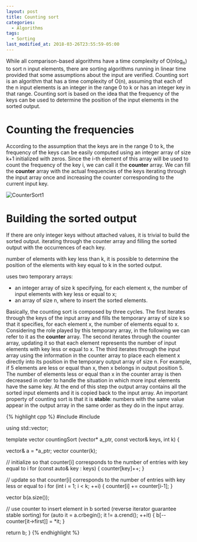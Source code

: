 ```yaml
---
layout: post
title: Counting sort
categories:
  - Algorithms
tags:
  - Sorting
last_modified_at: 2018-03-26T23:55:59-05:00
---
```


While all comparison-based algorithms have a time complexity of O(nlog<sub>n</sub>) to sort n input elements, there are sorting algorithms running in linear time provided that some assumptions about the input are verified. Counting sort is an algorithm that has a time complexity of O(n), assuming that each of the n input elements is an integer in the range 0 to k or has an integer key in that range. Counting sort is based on the idea that the frequency of the keys can be used to determine the position of the input elements in the sorted output. 

# Counting the frequencies

According to the assumption that the keys are in the range 0 to k, the frequency of the keys can be easily computed using an integer array of size k+1 initialized with zeros. Since the i-th element of this array will be used to count the frequency of the key i, we can call it the **counter** array. We can fill the **counter** array with the actual frequencies of the keys iterating through the input array once and increasing the counter corresponding to the current input key.

![CounterSort1](/assets/images/countersort1.png)

# Building the sorted output

If there are only integer keys without attached values, it is trivial to build the sorted output. iterating through the counter array and filling the sorted output with the occurrences of each key. 


number of elements with key less than k, it is possible to determine the position of the elements with key equal to k in the sorted output.  

uses two temporary arrays:
* an integer array of size k specifying, for each element x, the number of input elements with key less or equal to x;
* an array of size n, where to insert the sorted elements.  

Basically, the counting sort is composed by three cycles. The first iterates through the keys of the input array and fills the temporary array of size k so that it specifies, for each element x, the number of elements equal to x. Considering the role played by this temporary array, in the following we can refer to it as the **counter** array. The second iterates through the counter array, updating it so that each element represents the number of input elements with key less or equal to x. The third iterates through the input array using the information in the counter array to place each element x directly into its position in the temporary output array of size n. For example, if 5 elements are less or equal than x, then x belongs in output position 5. The number of elements less or equal than x in the counter array is then decreased in order to handle the situation in which more input elements have the same key. At the end of this step the output array contains all the sorted input elements and it is copied back to the input array. An important property of counting sort is that it is **stable**: numbers with the same value appear in the output array in the same order as they do in the input array.

{% highlight cpp %} 
#include <utility>
#include <vector>

using std::vector;

template <typename T>
vector<T> countingSort (vector<T>* a_ptr, const vector<int>& keys, int k) {

  vector<T>& a = *a_ptr;
  vector<int> counter(k);
  
  // initialize so that counter[i] corresponds to the number of entries with key equal to i 
  for (const auto& key : keys) {
    counter[key]++;
  }

  // update so that counter[i] corresponds to the number of entries with key less or equal to i 
  for (int i = 1; i < k; ++i) {
    counter[i] += counter[i-1];
  }

  vector<T> b(a.size());

  // use counter to insert element in b sorted (reverse iterator guarantee stable sorting) 
  for (auto it = a.crbegin(); it != a.crend(); ++it) {
        b[--counter[it->first]] = *it; 
  }

  return b;
}
{% endhighlight %}  
